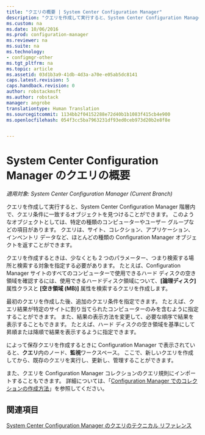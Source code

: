 ```yaml
---
title: "クエリの概要 | System Center Configuration Manager"
description: "クエリを作成して実行すると、System Center Configuration Manager 階層内で、クエリ条件に一致するオブジェクトを見つけることができます。"
ms.custom: na
ms.date: 10/06/2016
ms.prod: configuration-manager
ms.reviewer: na
ms.suite: na
ms.technology:
- configmgr-other
ms.tgt_pltfrm: na
ms.topic: article
ms.assetid: 03d1b3a9-41db-4d3a-a70e-e05ab5dc8141
caps.latest.revision: 5
caps.handback.revision: 0
author: robstackmsft
ms.author: robstack
manager: angrobe
translationtype: Human Translation
ms.sourcegitcommit: 1134bb2f04152288e72d40b1b1083f415cb4e900
ms.openlocfilehash: 054f3cc5ba7963231df93ed0ceb973d20b2e8f8e


---
```

# <a name="introduction-to-queries-in-system-center-configuration-manager"></a>System Center Configuration Manager のクエリの概要

*適用対象: System Center Configuration Manager (Current Branch)*

クエリを作成して実行すると、System Center Configuration Manager 階層内で、クエリ条件に一致するオブジェクトを見つけることができます。 このようなオブジェクトとしては、特定の種類のコンピューターやユーザー グループなどの項目があります。 クエリは、サイト、コレクション、アプリケーション、インベントリ データなど、ほとんどの種類の Configuration Manager オブジェクトを返すことができます。  

 クエリを作成するときは、少なくとも 2 つのパラメーター、つまり検索する場所と検索する対象を指定する必要があります。 たとえば、Configuration Manager サイトのすべてのコンピューターで使用できるハード ディスクの空き領域を確認するには、使用できるハードディスク領域について、**[論理ディスク]** 属性クラスと **[空き領域 (MB)]** 属性を検索するクエリを作成します。  

 最初のクエリを作成した後、追加のクエリ条件を指定できます。 たとえば、クエリ結果が特定のサイトに割り当てられたコンピューターのみを含むように指定することができます。 また、結果の表示方法を変更して、必要な順序で結果を表示することもできます。 たとえば、ハード ディスクの空き領域を基準にして昇順または降順で結果を表示するように指定できます。  

 によって保存クエリを作成するときに Configuration Manager で表示されていると、**クエリ**内のノード、**監視**ワークスペース。 ここで、新しいクエリを作成してから、既存のクエリを実行し、更新し、管理することができます。  

 また、クエリを Configuration Manager コレクションのクエリ規則にインポートすることもできます。 詳細については、「[Configuration Manager でのコレクションの作成方法](../../../core/clients/manage/collections/create-collections.md)」を参照してください。  

## <a name="see-also"></a>関連項目  
 [System Center Configuration Manager のクエリのテクニカル リファレンス](../../../core/servers/manage/queries-technical-reference.md)



<!--HONumber=Nov16_HO1-->



